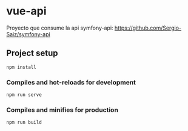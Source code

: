 # vue-api

Proyecto que consume la api symfony-api: https://github.com/Sergio-Saiz/symfony-api

## Project setup
```
npm install
```

### Compiles and hot-reloads for development
```
npm run serve
```

### Compiles and minifies for production
```
npm run build
```

